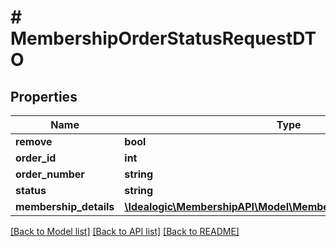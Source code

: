 # # MembershipOrderStatusRequestDTO

## Properties

Name | Type | Description | Notes
------------ | ------------- | ------------- | -------------
**remove** | **bool** |  | [optional]
**order_id** | **int** |  | [optional]
**order_number** | **string** |  | [optional]
**status** | **string** |  | [optional]
**membership_details** | [**\Idealogic\MembershipAPI\Model\MembershipOrderLineItemDTO[]**](MembershipOrderLineItemDTO.md) |  | [optional]

[[Back to Model list]](../../README.md#models) [[Back to API list]](../../README.md#endpoints) [[Back to README]](../../README.md)
